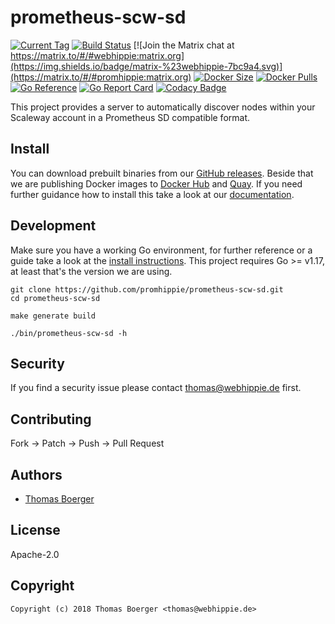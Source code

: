# prometheus-scw-sd

[![Current Tag](https://img.shields.io/github/v/tag/promhippie/prometheus-scw-sd?sort=semver)](https://github.com/promhippie/prometheus-scw-sd) [![Build Status](https://github.com/promhippie/prometheus-scw-sd/actions/workflows/general.yml/badge.svg)](https://github.com/promhippie/prometheus-scw-sd/actions) [![Join the Matrix chat at https://matrix.to/#/#webhippie:matrix.org](https://img.shields.io/badge/matrix-%23webhippie-7bc9a4.svg)](https://matrix.to/#/#promhippie:matrix.org) [![Docker Size](https://img.shields.io/docker/image-size/promhippie/prometheus-scw-sd/latest)](https://hub.docker.com/r/promhippie/prometheus-scw-sd) [![Docker Pulls](https://img.shields.io/docker/pulls/promhippie/prometheus-scw-sd)](https://hub.docker.com/r/promhippie/prometheus-scw-sd) [![Go Reference](https://pkg.go.dev/badge/github.com/promhippie/prometheus-scw-sd.svg)](https://pkg.go.dev/github.com/promhippie/prometheus-scw-sd) [![Go Report Card](https://goreportcard.com/badge/github.com/promhippie/prometheus-scw-sd)](https://goreportcard.com/report/github.com/promhippie/prometheus-scw-sd) [![Codacy Badge](https://app.codacy.com/project/badge/Grade/4671e4dac861415db19d41c7959a530a)](https://www.codacy.com/gh/promhippie/prometheus-scw-sd/dashboard?utm_source=github.com&amp;utm_medium=referral&amp;utm_content=promhippie/prometheus-scw-sd&amp;utm_campaign=Badge_Grade)

This project provides a server to automatically discover nodes within your
Scaleway account in a Prometheus SD compatible format.

## Install

You can download prebuilt binaries from our [GitHub releases][releases]. Beside
that we are publishing Docker images to [Docker Hub][dockerhub] and
[Quay][quay]. If you need further guidance how to install this take a look at
our [documentation][docs].

## Development

Make sure you have a working Go environment, for further reference or a guide
take a look at the [install instructions][golang]. This project requires
Go >= v1.17, at least that's the version we are using.

```console
git clone https://github.com/promhippie/prometheus-scw-sd.git
cd prometheus-scw-sd

make generate build

./bin/prometheus-scw-sd -h
```

## Security

If you find a security issue please contact
[thomas@webhippie.de](mailto:thomas@webhippie.de) first.

## Contributing

Fork -> Patch -> Push -> Pull Request

## Authors

-   [Thomas Boerger](https://github.com/tboerger)

## License

Apache-2.0

## Copyright

```console
Copyright (c) 2018 Thomas Boerger <thomas@webhippie.de>
```

[releases]: https://github.com/promhippie/prometheus-scw-sd/releases
[dockerhub]: https://hub.docker.com/r/promhippie/prometheus-scw-sd/tags/
[quay]: https://quay.io/repository/promhippie/prometheus-scw-sd?tab=tags
[docs]: https://promhippie.github.io/prometheus-scw-sd/#getting-started
[golang]: http://golang.org/doc/install.html
